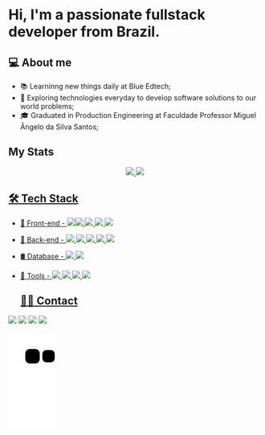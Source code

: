 # Hi, I'm a passionate fullstack developer from Brazil.

## 💻 About me
* 📚 Learninng new things daily at Blue Edtech;
* 🧭 Exploring technologies everyday to develop software solutions to our world problems;
* 🎓 Graduated in Production Engineering at Faculdade Professor Miguel Ângelo da Silva Santos;

## My Stats
<div align="center" style="display: inline_block">
  <a href="https://github.com/Amaro13">
  <img height="180em" src="https://github-readme-stats.vercel.app/api?username=Amaro13&show_icons=true&theme=dark&include_all_commits=true&count_private=true"/>
  <img height="180em" src="https://github-readme-stats.vercel.app/api/top-langs/?username=Amaro13&layout=compact&langs_count=7&theme=dark"/>
</div>
  
  ## 🛠 Tech Stack
* 🎨 Front-end - <img src="https://cdn.jsdelivr.net/gh/devicons/devicon/icons/html5/html5-original-wordmark.svg" height="25px" /><img src="https://cdn.jsdelivr.net/gh/devicons/devicon/icons/css3/css3-original-wordmark.svg" height="25px" /> <img src="https://cdn.jsdelivr.net/gh/devicons/devicon/icons/javascript/javascript-original.svg" height="23px" /> <img src="https://cdn.jsdelivr.net/gh/devicons/devicon/icons/typescript/typescript-original.svg" height="23px" /> <img src="https://cdn.jsdelivr.net/gh/devicons/devicon/icons/react/react-original.svg" height="23px" />  
  
* 🧰 Back-end - <img src="https://cdn.jsdelivr.net/gh/devicons/devicon/icons/nodejs/nodejs-original.svg" height="23px" /> <img src="https://cdn.jsdelivr.net/gh/devicons/devicon/icons/express/express-original.svg" height="23px" /> <img src="https://cdn.jsdelivr.net/gh/devicons/devicon/icons/javascript/javascript-original.svg" height="23px" /> <img src="https://cdn.jsdelivr.net/gh/devicons/devicon/icons/typescript/typescript-original.svg" height="23px" /> <img src="https://cdn.jsdelivr.net/gh/devicons/devicon/icons/nestjs/nestjs-plain.svg" height="23px" />

* 🛢 Database - <img src="https://cdn.jsdelivr.net/gh/devicons/devicon/icons/postgresql/postgresql-original-wordmark.svg" height="23px" /> <img src="https://cdn.jsdelivr.net/gh/devicons/devicon/icons/mongodb/mongodb-plain-wordmark.svg" height="23px" />
* 🔧 Tools - <img src="https://cdn.jsdelivr.net/gh/devicons/devicon/icons/vscode/vscode-original.svg" height="23px" /> <img src="https://cdn.jsdelivr.net/gh/devicons/devicon/icons/figma/figma-original.svg" height="23px" /> <img src="https://cdn.jsdelivr.net/gh/devicons/devicon/icons/git/git-original.svg" height="23px" /> <img src="https://cdn.jsdelivr.net/gh/devicons/devicon/icons/heroku/heroku-original.svg" height="23px" />
  
  
  ## 🤝🏼 Contact
 
<div> 
  <a href="https://www.instagram.com/amaroribe" target="_blank"><img src="https://img.shields.io/badge/-Instagram-%23E4405F?style=for-the-badge&logo=instagram&logoColor=white" target="_blank"></a>
  <a href = "mailto:amaro.ribeiro1995@gmail.com"><img src="https://img.shields.io/badge/-Gmail-%23333?style=for-the-badge&logo=gmail&logoColor=white" target="_blank"></a>
  <a href = "mailto:amaro_ribeir0@hotmail.com"><img src="https://img.shields.io/badge/Microsoft_Outlook-0078D4?style=for-the-badge&logo=microsoft-outlook&logoColor=white" target="_blank"></a>
  <a href="https://www.linkedin.com/in/amaroribeiro/" target="_blank"><img src="https://img.shields.io/badge/-LinkedIn-%230077B5?style=for-the-badge&logo=linkedin&logoColor=white" target="_blank"></a> 
 
  ![Snake animation](https://github.com/Amaro13/Amaro13/blob/output/github-contribution-grid-snake.svg)
 
</div>
